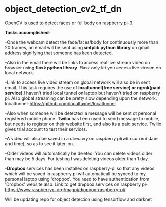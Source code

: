 # object_detection_cv2_tf_dn

OpenCV is used to detect faces or full body on raspberry pi-3.

**Tasks accomplished-**

-Once the webcam detect the face/faces/body for continuously more than 20 frames, an email will be sent using **smtplib python library** on gmail address signifying that someone has been detected.


-Also in the email there will be links to access real live stream video on browser using **flask python library**. Flask only let you access live stream on local network.

-Link to access live video stream on global network will also be in sent email. This task requires the use of **localtunnel(free service) or ngrok(paid service)**.I haven't tried local tunnel on laptop but haven't tried on raspberry pi. Also global streaming can be pretty slow depending upon the network. localtunnel-https://github.com/localtunnel/localtunnel

-Also when someone will be detected, a message will be sent ot personal registered mobile phone. **Twilio** has been used to send message to mobile, but needs to register on their website first, and also its a paid service. Twilio gives trial account to test their services.

-A video will also be saved in a directory on raspberry pi(with current date and time), so as to see it later-on.

-Older videos will automatically be deleted. You can delete videos older than may be 5 days. For testing I was deleting videos older than 1 day.

-**Dropbox** services has been installed on raspberry-pi so that any videos which will be saved in raspberry pi will automaticall be synced to my personal laptop using 'dropbox'. You need to have authentication from 'Dropbox' website also. Link to get dropbox services on raspberry pi- https://www.raspberrypi.org/magpi/dropbox-raspberry-pi/




Will be updating repo for object detection using tensorflow and darknet
